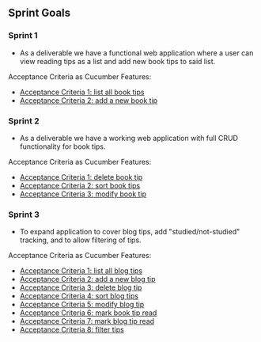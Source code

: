 ## Sprint Goals

### Sprint 1

- As a deliverable we have a functional web application where a user can view reading tips as a list and add new book tips to said list.

Acceptance Criteria as Cucumber Features:
- [Acceptance Criteria 1: list all book tips](/src/test/resources/ohtutips/01_list_all_books.feature)
- [Acceptance Criteria 2: add a new book tip](/src/test/resources/ohtutips/02_add_new_book.feature) 

### Sprint 2

- As a deliverable we have a working web application with full CRUD functionality for book tips.

Acceptance Criteria as Cucumber Features:
- [Acceptance Criteria 1: delete book tip](/src/test/resources/ohtutips/03_delete_book.feature)
- [Acceptance Criteria 2: sort book tips](/src/test/resources/ohtutips/04_sort_book_tips.feature)
- [Acceptance Criteria 3: modify book tip](/src/test/resources/ohtutips/05_modify_book.feature)

### Sprint 3
- To expand application to cover blog tips, add "studied/not-studied" tracking, and to allow filtering of tips.

Acceptance Criteria as Cucumber Features:
- [Acceptance Criteria 1: list all blog tips](/src/test/resources/ohtutips/07_list_all_blogs.feature)
- [Acceptance Criteria 2: add a new blog tip](/src/test/resources/ohtutips/08_add_new_blog.feature)
- [Acceptance Criteria 3: delete blog tip](/src/test/resources/ohtutips/09_delete_blog.feature)
- [Acceptance Criteria 4: sort blog tips](/src/test/resources/ohtutips/10_sort_blog_tips.feature)
- [Acceptance Criteria 5: modify blog tip](/src/test/resources/ohtutips/11_modify_blog.feature)
- [Acceptance Criteria 6: mark book tip read](/src/test/resources/ohtutips/06_mark_book_read_or_unread.feature)
- [Acceptance Criteria 7: mark blog tip read](/src/test/resources/ohtutips/12_mark_blog_read_or_unread.feature)
- [Acceptance Criteria 8: filter tips](/src/test/resources/ohtutips/13_filter_tips.feature)
